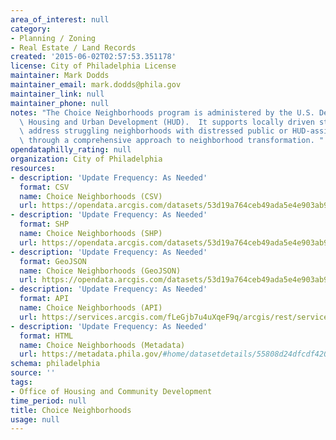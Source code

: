 ```yaml
---
area_of_interest: null
category: 
- Planning / Zoning
- Real Estate / Land Records
created: '2015-06-02T02:57:53.351178'
license: City of Philadelphia License
maintainer: Mark Dodds
maintainer_email: mark.dodds@phila.gov
maintainer_link: null
maintainer_phone: null
notes: "The Choice Neighborhoods program is administered by the U.S. Department of\
  \ Housing and Urban Development (HUD).  It supports locally driven strategies to\
  \ address struggling neighborhoods with distressed public or HUD-assisted housing\
  \ through a comprehensive approach to neighborhood transformation. "
opendataphilly_rating: null
organization: City of Philadelphia
resources:
- description: 'Update Frequency: As Needed'
  format: CSV
  name: Choice Neighborhoods (CSV)
  url: https://opendata.arcgis.com/datasets/53d19a764ceb49ada5e4e903ab92fbd7_0.csv
- description: 'Update Frequency: As Needed'
  format: SHP
  name: Choice Neighborhoods (SHP)
  url: https://opendata.arcgis.com/datasets/53d19a764ceb49ada5e4e903ab92fbd7_0.zip
- description: 'Update Frequency: As Needed'
  format: GeoJSON
  name: Choice Neighborhoods (GeoJSON)
  url: https://opendata.arcgis.com/datasets/53d19a764ceb49ada5e4e903ab92fbd7_0.geojson
- description: 'Update Frequency: As Needed'
  format: API
  name: Choice Neighborhoods (API)
  url: https://services.arcgis.com/fLeGjb7u4uXqeF9q/arcgis/rest/services/ChoiceNeighborhoods/FeatureServer/0/query?outFields=*&where=1%3D1
- description: 'Update Frequency: As Needed'
  format: HTML
  name: Choice Neighborhoods (Metadata)
  url: https://metadata.phila.gov/#home/datasetdetails/55808d24dfcdf42045114d25/representationdetails/55808dbff83b8f5a79560eea/
schema: philadelphia
source: ''
tags:
- Office of Housing and Community Development
time_period: null
title: Choice Neighborhoods
usage: null
---
```

